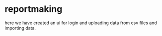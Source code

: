 # reportmaking
here we have created an ui for login and uploading data from csv files and importing data.

